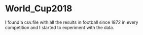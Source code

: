 # World_Cup2018
I found a csv.file with all the results in football since 1872 in every competition and I started to experiment with the data.
